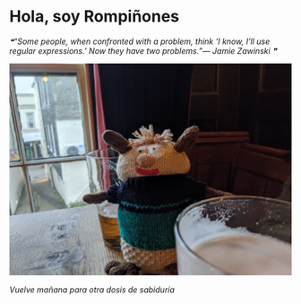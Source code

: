 # Hola, soy Rompiñones

<!--STARTS_HERE_QUOTE_README-->
<i>❝“Some people, when confronted with a problem, think ‘I know, I’ll use regular expressions.’  Now they have two problems.”— Jamie Zawinski   ❞</i>
<!--ENDS_HERE_QUOTE_README-->

<!--START_SECTION:update_image-->
![alt text](https://raw.githubusercontent.com/focaalvarez/rompinones/main/.github/images/IMG_20220328_192103.jpg?raw=true)
<!--END_SECTION:update_image-->

*Vuelve mañana para otra dosis de sabiduría*

